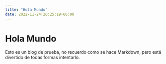 ```yaml
---
title: "Hola Mundo"
date: 2022-11-24T20:25:19-06:00
---
```

# Hola Mundo

Esto es un blog de prueba, no recuerdo como se hace Markdown, pero está divertido de todas formas intentarlo. 
